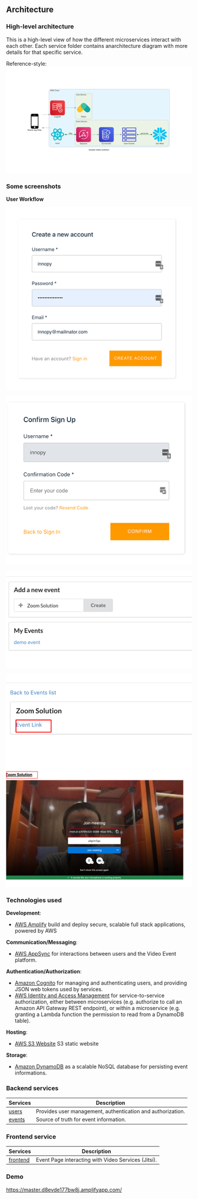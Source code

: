 ## Architecture

### High-level architecture

This is a high-level view of how the different microservices interact with each other. Each service folder contains anarchitecture diagram with more details for that specific service.


Reference-style: 
![alt text](docs/images/simple-video-solution.png)

### Some screenshots

__User Workflow__

![Create Account](docs/images/account-login.png)


![Confirm Account](docs/images/account-confirm.png)

![New Event](docs/images/event-new.png)

![Event Detail](docs/images/event-detail.png)
![Event Link](docs/images/event-link.png)


### Technologies used
__Development__:

* [AWS Amplify](https://aws.amazon.com/amplify/) build and deploy secure, scalable full stack applications, powered by AWS


__Communication/Messaging__:

* [AWS AppSync](https://aws.amazon.com/appsync/) for interactions between users and the Video Event platform.

__Authentication/Authorization__:

* [Amazon Cognito](https://aws.amazon.com/cognito/) for managing and authenticating users, and providing JSON web tokens used by services.
* [AWS Identity and Access Management](https://aws.amazon.com/iam/) for service-to-service authorization, either between microservices (e.g. authorize to call an Amazon API Gateway REST endpoint), or within a microservice (e.g. granting a Lambda function the permission to read from a DynamoDB table).

__Hosting__:

* [AWS S3 Website](https://aws.amazon.com/s3/) S3 static website

__Storage__:

* [Amazon DynamoDB](https://aws.amazon.com/dynamodb/) as a scalable NoSQL database for persisting event informations.


### Backend services

|  Services  | Description                               |
|------------|-------------------------------------------|
| [users](amplify/backend/auth/) | Provides user management, authentication and authorization. |
| [events](amplify/backend/api/) | Source of truth for event information. |


### Frontend service

|  Services  | Description                               |
|------------|-------------------------------------------|
| [frontend ](https://github.com/pilgrim2go/video-event-front) | Event Page interacting with Video Services (Jitsi). |

### Demo

https://master.d8evde177bw8j.amplifyapp.com/